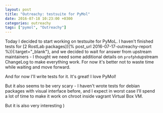 ```yaml
---
layout: post
title: "Outreachy: testsuite for PyMol"
date: 2016-07-18 10:23:00 +0300
categories: outreachy
tags: ["pymol", "Outreachy"]
---
```

Today I decided to start working on testsuite for PyMoL.
I haven't finished tests for [2 RostLab packages]({% post_url 2016-07-17-outreachy-report %}){:target="_blank"}, and we decided to wait for answer from upstream maintainers - I thought we need some additional details on `profphd`upstream ChangeLog to make everything work. For now it's better not to waste time while waiting and move forward.

And for now I'll write tests for it. It's great! I love PyMol! 

But it also seems to be very scary - I haven't wrote tests for debian packages with visual interface before, and I expect in worst case I'll spend a lot of time to make it work on chroot inside vagrant Virtual Box VM.

But it is also very interesting )
